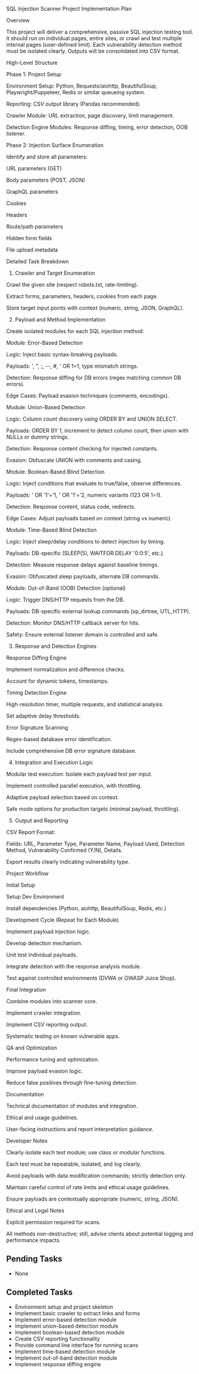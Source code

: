 SQL Injection Scanner Project Implementation Plan

Overview

This project will deliver a comprehensive, passive SQL injection testing tool. It should run on individual pages, entire sites, or crawl and test multiple internal pages (user-defined limit). Each vulnerability detection method must be isolated clearly. Outputs will be consolidated into CSV format.

High-Level Structure

Phase 1: Project Setup

Environment Setup: Python, Requests/aiohttp, BeautifulSoup, Playwright/Puppeteer, Redis or similar queueing system.

Reporting: CSV output library (Pandas recommended).

Crawler Module: URL extraction, page discovery, limit management.

Detection Engine Modules: Response diffing, timing, error detection, OOB listener.

Phase 2: Injection Surface Enumeration

Identify and store all parameters:

URL parameters (GET)

Body parameters (POST, JSON)

GraphQL parameters

Cookies

Headers

Route/path parameters

Hidden form fields

File upload metadata

Detailed Task Breakdown

1. Crawler and Target Enumeration

Crawl the given site (respect robots.txt, rate-limiting).

Extract forms, parameters, headers, cookies from each page.

Store target input points with context (numeric, string, JSON, GraphQL).

2. Payload and Method Implementation

Create isolated modules for each SQL injection method:

Module: Error-Based Detection

Logic: Inject basic syntax-breaking payloads.

Payloads: ', ", ;, --, #, ' OR 1=1, type mismatch strings.

Detection: Response diffing for DB errors (regex matching common DB errors).

Edge Cases: Payload evasion techniques (comments, encodings).

Module: Union-Based Detection

Logic: Column count discovery using ORDER BY and UNION SELECT.

Payloads: ORDER BY 1, increment to detect column count, then union with NULLs or dummy strings.

Detection: Response content checking for injected constants.

Evasion: Obfuscate UNION with comments and casing.

Module: Boolean-Based Blind Detection

Logic: Inject conditions that evaluate to true/false, observe differences.

Payloads: ' OR '1'='1, ' OR '1'='2, numeric variants (123 OR 1=1).

Detection: Response content, status code, redirects.

Edge Cases: Adjust payloads based on context (string vs numeric).

Module: Time-Based Blind Detection

Logic: Inject sleep/delay conditions to detect injection by timing.

Payloads: DB-specific (SLEEP(5), WAITFOR DELAY '0:0:5', etc.).

Detection: Measure response delays against baseline timings.

Evasion: Obfuscated sleep payloads, alternate DB commands.

Module: Out-of-Band (OOB) Detection (optional)

Logic: Trigger DNS/HTTP requests from the DB.

Payloads: DB-specific external lookup commands (xp_dirtree, UTL_HTTP).

Detection: Monitor DNS/HTTP callback server for hits.

Safety: Ensure external listener domain is controlled and safe.

3. Response and Detection Engines

Response Diffing Engine

Implement normalization and difference checks.

Account for dynamic tokens, timestamps.

Timing Detection Engine

High-resolution timer, multiple requests, and statistical analysis.

Set adaptive delay thresholds.

Error Signature Scanning

Regex-based database error identification.

Include comprehensive DB error signature database.

4. Integration and Execution Logic

Modular test execution: Isolate each payload test per input.

Implement controlled parallel execution, with throttling.

Adaptive payload selection based on context.

Safe mode options for production targets (minimal payload, throttling).

5. Output and Reporting

CSV Report Format:

Fields: URL, Parameter Type, Parameter Name, Payload Used, Detection Method, Vulnerability Confirmed (Y/N), Details.

Export results clearly indicating vulnerability type.

Project Workflow

Initial Setup

Setup Dev Environment

Install dependencies (Python, aiohttp, BeautifulSoup, Redis, etc.)

Development Cycle (Repeat for Each Module)

Implement payload injection logic.

Develop detection mechanism.

Unit test individual payloads.

Integrate detection with the response analysis module.

Test against controlled environments (DVWA or OWASP Juice Shop).

Final Integration

Combine modules into scanner core.

Implement crawler integration.

Implement CSV reporting output.

Systematic testing on known vulnerable apps.

QA and Optimization

Performance tuning and optimization.

Improve payload evasion logic.

Reduce false positives through fine-tuning detection.

Documentation

Technical documentation of modules and integration.

Ethical and usage guidelines.

User-facing instructions and report interpretation guidance.

Developer Notes

Clearly isolate each test module; use class or modular functions.

Each test must be repeatable, isolated, and log clearly.

Avoid payloads with data modification commands; strictly detection only.

Maintain careful control of rate limits and ethical usage guidelines.

Ensure payloads are contextually appropriate (numeric, string, JSON).

Ethical and Legal Notes

Explicit permission required for scans.

All methods non-destructive; still, advise clients about potential logging and performance impacts.


## Pending Tasks
- None

## Completed Tasks
- Environment setup and project skeleton
- Implement basic crawler to extract links and forms
- Implement error-based detection module
- Implement union-based detection module
- Implement boolean-based detection module
- Create CSV reporting functionality
- Provide command line interface for running scans
- Implement time-based detection module
- Implement out-of-band detection module
- Implement response diffing engine
